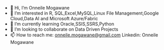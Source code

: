 - 👋 Hi, I’m Onneile Mogawane
- 👀 I’m interested in R, SQL,Excel,MySQL,Linux File Management,Google Cloud,Data AI and Microsoft Azure/Fabric 
- 🌱 I’m currently learning Oracle,SSIS,SSRS,Python
- 💞️ I’m looking to collaborate on Data Driven Projects
- 📫 How to reach me: onneile.mogawane@gmail.com Linkedin: Onneile Mogawane


<!---
Onneile-Mogawane/Onneile-Mogawane is a ✨ special ✨ repository because its `README.md` (this file) appears on your GitHub profile.
You can click the Preview link to take a look at your changes.
--->
